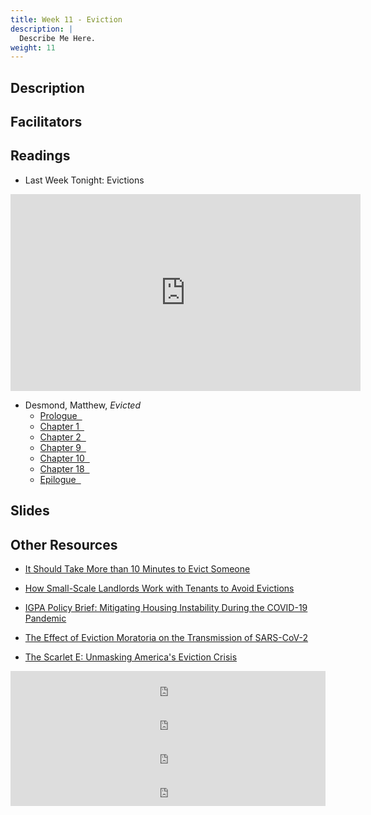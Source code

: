 ```yaml
---
title: Week 11 - Eviction
description: |
  Describe Me Here.
weight: 11
---
```

## Description
## Facilitators
## Readings

* Last Week Tonight: Evictions

<iframe width="560" height="315" src="https://www.youtube-nocookie.com/embed/R652nwUcJRA" title="YouTube video player" frameborder="0" allow="accelerometer; autoplay; clipboard-write; encrypted-media; gyroscope; picture-in-picture" allowfullscreen></iframe>

* Desmond, Matthew, *Evicted*
  - [Prologue &nbsp;<i class="fas fa-cloud-download-alt"></i>](https://uofi.box.com/s/36w3u75x0kjfi2zpyt7gwlkscu2z136u)
  - [Chapter 1 &nbsp;<i class="fas fa-cloud-download-alt"></i>](https://uofi.box.com/s/p5l0kjxw6n2a6lv083y42fnfev1mjqxr)
  - [Chapter 2 &nbsp;<i class="fas fa-cloud-download-alt"></i>](https://uofi.box.com/s/v4ip1ulkvvgq8rvw0jynz65jl9bbzzvk)
  - [Chapter 9 &nbsp;<i class="fas fa-cloud-download-alt"></i>](https://uofi.box.com/s/oofv89xa2ech8biccoz532jwegehfqsv)
  - [Chapter 10 &nbsp;<i class="fas fa-cloud-download-alt"></i>](https://uofi.box.com/s/27nu476rx4a6a3n07ocmpki9jk4o5hlu)
  - [Chapter 18 &nbsp;<i class="fas fa-cloud-download-alt"></i>](https://uofi.box.com/s/usc3vi34f44h0767r9c8emygiqf9h0u3)
  - [Epilogue &nbsp;<i class="fas fa-cloud-download-alt"></i>](https://uofi.box.com/s/4j4zpeohdvabnnhehxcrvcv202td4e4w)
  
## Slides
## Other Resources

* [It Should Take More than 10 Minutes to Evict Someone](https://www.nytimes.com/2022/01/13/opinion/housing-eviction.html)

* [How Small-Scale Landlords Work with Tenants to Avoid Evictions](https://housingmatters.urban.org/research-summary/how-small-scale-landlords-work-tenants-avoid-evictions)

* [IGPA Policy Brief: Mitigating Housing Instability During the COVID-19 Pandemic](https://igpa.uillinois.edu/sites/igpa.uillinois.edu/files/reports/PolicySpotlight_HousingInstability.pdf)

* [The Effect of Eviction Moratoria on the Transmission of SARS-CoV-2](https://www.nature.com/articles/s41467-021-22521-5)

* [The Scarlet E: Unmasking America's Eviction Crisis](https://www.wnycstudios.org/podcasts/otm/scarlet-e-unmasking-americas-eviction-crisis)

<iframe frameborder="0" src="https://www.wnyc.org/widgets/ondemand_player/otm/#file=/audio/json/940992/&amp;share=1" width="100%" height="54"></iframe>

<iframe frameborder="0" src="https://www.wnyc.org/widgets/ondemand_player/otm/#file=/audio/json/943211/&amp;share=1" width="100%" height="54"></iframe>

<iframe frameborder="0" src="https://www.wnyc.org/widgets/ondemand_player/otm/#file=/audio/json/944683/&amp;share=1" width="100%" height="54"></iframe>

<iframe frameborder="0" src="https://www.wnyc.org/widgets/ondemand_player/otm/#file=/audio/json/945073/&amp;share=1" width="100%" height="54"></iframe>